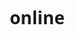 # online
<!DOCTYPE html>
<html lang="en">
<head>
    <meta charset="UTF-8">
    <meta name="viewport" content="width=device-width, initial-scale=1.0">
    <title>Amila Wickramaarachchi - Science Class</title>
    <link rel="stylesheet" href="https://cdnjs.cloudflare.com/ajax/libs/font-awesome/6.4.0/css/all.min.css">
    <style>
        /* Global Styles */
        * {
            margin: 0;
            padding: 0;
            box-sizing: border-box;
            font-family: 'Segoe UI', Tahoma, Geneva, Verdana, sans-serif;
        }
        
        :root {
            --primary: #8A2BE2;
            --primary-light: #9B4DFF;
            --primary-dark: #6A1B9A;
            --secondary: #FF4081;
            --accent: #00E5FF;
            --background: #1A0033;
            --card-bg: #2D004D;
            --text: #FFFFFF;
            --text-secondary: #E0E0E0;
        }
        
        body {
            background: linear-gradient(135deg, var(--background), #2D004D);
            color: var(--text);
            line-height: 1.6;
            min-height: 100vh;
            overflow-x: hidden;
        }
        
        .container {
            width: 90%;
            max-width: 1200px;
            margin: 0 auto;
            padding: 20px;
        }
        
        /* Animated Background Elements */
        .floating-elements {
            position: fixed;
            top: 0;
            left: 0;
            width: 100%;
            height: 100%;
            z-index: -1;
            overflow: hidden;
        }
        
        .floating-element {
            position: absolute;
            border-radius: 50%;
            background: rgba(138, 43, 226, 0.1);
            animation: float 15s infinite linear;
        }
        
        .floating-element:nth-child(1) {
            width: 80px;
            height: 80px;
            top: 10%;
            left: 10%;
            animation-delay: 0s;
        }
        
        .floating-element:nth-child(2) {
            width: 120px;
            height: 120px;
            top: 60%;
            left: 80%;
            animation-delay: -5s;
        }
        
        .floating-element:nth-child(3) {
            width: 60px;
            height: 60px;
            top: 80%;
            left: 20%;
            animation-delay: -10s;
        }
        
        .floating-element:nth-child(4) {
            width: 100px;
            height: 100px;
            top: 30%;
            left: 70%;
            animation-delay: -7s;
        }
        
        @keyframes float {
            0% {
                transform: translateY(0) rotate(0deg);
                opacity: 0.7;
            }
            50% {
                transform: translateY(-20px) rotate(180deg);
                opacity: 0.3;
            }
            100% {
                transform: translateY(0) rotate(360deg);
                opacity: 0.7;
            }
        }
        
        /* Header Styles */
        header {
            background: rgba(45, 0, 77, 0.8);
            backdrop-filter: blur(10px);
            color: white;
            padding: 20px 0;
            box-shadow: 0 4px 20px rgba(138, 43, 226, 0.3);
            position: relative;
            overflow: hidden;
        }
        
        header::before {
            content: '';
            position: absolute;
            top: 0;
            left: 0;
            width: 100%;
            height: 4px;
            background: linear-gradient(90deg, var(--primary), var(--secondary), var(--accent), var(--primary));
            animation: rainbow 3s linear infinite;
        }
        
        @keyframes rainbow {
            0% { background-position: 0% 50%; }
            50% { background-position: 100% 50%; }
            100% { background-position: 0% 50%; }
        }
        
        .logo-container {
            display: flex;
            align-items: center;
            justify-content: space-between;
        }
        
        .logo {
            display: flex;
            align-items: center;
        }
        
        .logo-icon {
            width: 70px;
            height: 70px;
            background: linear-gradient(135deg, var(--primary), var(--secondary));
            border-radius: 50%;
            display: flex;
            align-items: center;
            justify-content: center;
            margin-right: 15px;
            box-shadow: 0 0 20px rgba(138, 43, 226, 0.5);
            animation: pulse 2s infinite;
        }
        
        @keyframes pulse {
            0% { box-shadow: 0 0 20px rgba(138, 43, 226, 0.5); }
            50% { box-shadow: 0 0 30px rgba(138, 43, 226, 0.8); }
            100% { box-shadow: 0 0 20px rgba(138, 43, 226, 0.5); }
        }
        
        .logo-icon i {
            font-size: 30px;
            color: white;
        }
        
        .logo-text h1 {
            font-size: 28px;
            margin-bottom: 5px;
            background: linear-gradient(90deg, var(--primary), var(--secondary), var(--accent));
            -webkit-background-clip: text;
            -webkit-text-fill-color: transparent;
        }
        
        .logo-text p {
            font-size: 14px;
            opacity: 0.9;
            color: var(--text-secondary);
        }
        
        /* Login Form Styles */
        .login-container {
            display: flex;
            justify-content: center;
            align-items: center;
            min-height: 80vh;
            padding: 40px 0;
        }
        
        .login-form {
            background: rgba(45, 0, 77, 0.7);
            backdrop-filter: blur(10px);
            padding: 40px;
            border-radius: 20px;
            box-shadow: 0 10px 30px rgba(0, 0, 0, 0.3);
            width: 100%;
            max-width: 400px;
            border: 1px solid rgba(138, 43, 226, 0.3);
            position: relative;
            overflow: hidden;
        }
        
        .login-form::before {
            content: '';
            position: absolute;
            top: -50%;
            left: -50%;
            width: 200%;
            height: 200%;
            background: linear-gradient(45deg, transparent, rgba(138, 43, 226, 0.1), transparent);
            transform: rotate(45deg);
            animation: shine 3s infinite;
        }
        
        @keyframes shine {
            0% { transform: translateX(-100%) translateY(-100%) rotate(45deg); }
            100% { transform: translateX(100%) translateY(100%) rotate(45deg); }
        }
        
        .login-form h2 {
            text-align: center;
            margin-bottom: 30px;
            color: var(--text);
            font-size: 28px;
            position: relative;
        }
        
        .login-form h2::after {
            content: '';
            position: absolute;
            bottom: -10px;
            left: 50%;
            transform: translateX(-50%);
            width: 80px;
            height: 3px;
            background: linear-gradient(90deg, var(--primary), var(--secondary));
            border-radius: 3px;
        }
        
        .form-group {
            margin-bottom: 25px;
            position: relative;
        }
        
        .form-group label {
            display: block;
            margin-bottom: 8px;
            font-weight: 500;
            color: var(--text-secondary);
        }
        
        .form-group input {
            width: 100%;
            padding: 15px;
            background: rgba(26, 0, 51, 0.5);
            border: 1px solid rgba(138, 43, 226, 0.3);
            border-radius: 10px;
            font-size: 16px;
            color: var(--text);
            transition: all 0.3s;
        }
        
        .form-group input:focus {
            outline: none;
            border-color: var(--primary);
            box-shadow: 0 0 10px rgba(138, 43, 226, 0.5);
        }
        
        .login-btn {
            width: 100%;
            padding: 15px;
            background: linear-gradient(135deg, var(--primary), var(--secondary));
            color: white;
            border: none;
            border-radius: 10px;
            font-size: 18px;
            font-weight: 600;
            cursor: pointer;
            transition: all 0.3s;
            position: relative;
            overflow: hidden;
        }
        
        .login-btn:hover {
            transform: translateY(-3px);
            box-shadow: 0 10px 20px rgba(138, 43, 226, 0.4);
        }
        
        .login-btn:active {
            transform: translateY(0);
        }
        
        .login-btn::after {
            content: '';
            position: absolute;
            top: 0;
            left: -100%;
            width: 100%;
            height: 100%;
            background: linear-gradient(90deg, transparent, rgba(255, 255, 255, 0.2), transparent);
            transition: 0.5s;
        }
        
        .login-btn:hover::after {
            left: 100%;
        }
        
        .error-message {
            color: #FF4081;
            margin-top: 10px;
            text-align: center;
            display: none;
            padding: 10px;
            background: rgba(255, 64, 129, 0.1);
            border-radius: 5px;
            border-left: 3px solid #FF4081;
        }
        
        /* Dashboard Styles */
        .dashboard {
            display: none;
        }
        
        .dashboard-header {
            display: flex;
            justify-content: space-between;
            align-items: center;
            margin-bottom: 30px;
            padding: 20px;
            background: rgba(45, 0, 77, 0.7);
            backdrop-filter: blur(10px);
            border-radius: 15px;
            box-shadow: 0 5px 15px rgba(0, 0, 0, 0.2);
            border: 1px solid rgba(138, 43, 226, 0.3);
        }
        
        .welcome-message h2 {
            color: var(--text);
            font-size: 24px;
            margin-bottom: 5px;
        }
        
        .welcome-message p {
            color: var(--text-secondary);
        }
        
        .logout-btn {
            background: linear-gradient(135deg, #FF4081, #F50057);
            color: white;
            border: none;
            padding: 12px 25px;
            border-radius: 10px;
            cursor: pointer;
            transition: all 0.3s;
            font-weight: 600;
        }
        
        .logout-btn:hover {
            transform: translateY(-3px);
            box-shadow: 0 5px 15px rgba(255, 64, 129, 0.4);
        }
        
        /* Grade Selection */
        .grade-selection {
            margin-bottom: 30px;
        }
        
        .grade-selection h3 {
            margin-bottom: 20px;
            color: var(--text);
            font-size: 22px;
            text-align: center;
            position: relative;
            padding-bottom: 10px;
        }
        
        .grade-selection h3::after {
            content: '';
            position: absolute;
            bottom: 0;
            left: 50%;
            transform: translateX(-50%);
            width: 100px;
            height: 3px;
            background: linear-gradient(90deg, var(--primary), var(--secondary));
            border-radius: 3px;
        }
        
        .grade-buttons {
            display: flex;
            flex-wrap: wrap;
            gap: 15px;
            justify-content: center;
        }
        
        .grade-btn {
            background: linear-gradient(135deg, var(--primary), var(--primary-light));
            color: white;
            border: none;
            padding: 15px 25px;
            border-radius: 12px;
            cursor: pointer;
            transition: all 0.3s;
            font-size: 18px;
            font-weight: 600;
            min-width: 120px;
            box-shadow: 0 5px 15px rgba(138, 43, 226, 0.3);
            position: relative;
            overflow: hidden;
        }
        
        .grade-btn:hover {
            transform: translateY(-5px);
            box-shadow: 0 10px 20px rgba(138, 43, 226, 0.5);
        }
        
        .grade-btn:active {
            transform: translateY(0);
        }
        
        .grade-btn::after {
            content: '';
            position: absolute;
            top: 0;
            left: 0;
            width: 100%;
            height: 100%;
            background: linear-gradient(90deg, transparent, rgba(255, 255, 255, 0.2), transparent);
            transform: translateX(-100%);
        }
        
        .grade-btn:hover::after {
            transform: translateX(100%);
            transition: transform 0.6s;
        }
        
        /* Video Lessons */
        .video-lessons {
            display: none;
        }
        
        .video-lessons h3 {
            margin-bottom: 20px;
            color: var(--text);
            font-size: 24px;
            text-align: center;
        }
        
        .back-btn {
            background: linear-gradient(135deg, #6A1B9A, #8A2BE2);
            color: white;
            border: none;
            padding: 12px 25px;
            border-radius: 10px;
            cursor: pointer;
            margin-bottom: 20px;
            transition: all 0.3s;
            font-weight: 600;
            display: flex;
            align-items: center;
            gap: 10px;
        }
        
        .back-btn:hover {
            transform: translateY(-3px);
            box-shadow: 0 5px 15px rgba(138, 43, 226, 0.4);
        }
        
        .videos-container {
            display: grid;
            grid-template-columns: repeat(auto-fill, minmax(300px, 1fr));
            gap: 25px;
        }
        
        .video-card {
            background: rgba(45, 0, 77, 0.7);
            backdrop-filter: blur(10px);
            border-radius: 15px;
            overflow: hidden;
            box-shadow: 0 8px 20px rgba(0, 0, 0, 0.2);
            transition: all 0.3s;
            border: 1px solid rgba(138, 43, 226, 0.3);
            position: relative;
        }
        
        .video-card:hover {
            transform: translateY(-10px);
            box-shadow: 0 15px 30px rgba(138, 43, 226, 0.3);
        }
        
        .video-thumbnail {
            height: 180px;
            background: linear-gradient(135deg, var(--primary), var(--secondary));
            display: flex;
            align-items: center;
            justify-content: center;
            color: white;
            font-size: 50px;
            position: relative;
            overflow: hidden;
            cursor: pointer;
        }
        
        .video-thumbnail::before {
            content: '';
            position: absolute;
            top: 0;
            left: 0;
            width: 100%;
            height: 100%;
            background: linear-gradient(45deg, transparent, rgba(255, 255, 255, 0.1), transparent);
            transform: translateX(-100%);
        }
        
        .video-card:hover .video-thumbnail::before {
            transform: translateX(100%);
            transition: transform 0.6s;
        }
        
        .video-thumbnail img {
            width: 100%;
            height: 100%;
            object-fit: cover;
        }
        
        .play-overlay {
            position: absolute;
            top: 0;
            left: 0;
            width: 100%;
            height: 100%;
            background: rgba(0, 0, 0, 0.5);
            display: flex;
            align-items: center;
            justify-content: center;
            opacity: 0;
            transition: opacity 0.3s;
        }
        
        .video-thumbnail:hover .play-overlay {
            opacity: 1;
        }
        
        .video-info {
            padding: 20px;
        }
        
        .video-info h4 {
            margin-bottom: 10px;
            color: var(--text);
            font-size: 18px;
        }
        
        .video-info p {
            font-size: 14px;
            color: var(--text-secondary);
            margin-bottom: 15px;
        }
        
        .watch-btn {
            background: linear-gradient(135deg, var(--primary), var(--primary-light));
            color: white;
            border: none;
            padding: 10px 15px;
            border-radius: 8px;
            cursor: pointer;
            transition: all 0.3s;
            width: 100%;
            font-weight: 600;
        }
        
        .watch-btn:hover {
            background: linear-gradient(135deg, var(--primary-light), var(--secondary));
            transform: translateY(-3px);
            box-shadow: 0 5px 15px rgba(138, 43, 226, 0.4);
        }
        
        /* Video Player Modal */
        .video-modal {
            display: none;
            position: fixed;
            top: 0;
            left: 0;
            width: 100%;
            height: 100%;
            background: rgba(0, 0, 0, 0.9);
            z-index: 1000;
            align-items: center;
            justify-content: center;
        }
        
        .video-modal-content {
            background: var(--card-bg);
            border-radius: 15px;
            width: 90%;
            max-width: 900px;
            overflow: hidden;
            box-shadow: 0 15px 40px rgba(138, 43, 226, 0.3);
            border: 1px solid rgba(138, 43, 226, 0.5);
        }
        
        .video-modal-header {
            display: flex;
            justify-content: space-between;
            align-items: center;
            padding: 15px 20px;
            background: linear-gradient(90deg, var(--primary), var(--primary-dark));
            color: white;
        }
        
        .video-modal-header h3 {
            margin: 0;
            font-size: 20px;
        }
        
        .close-modal {
            background: none;
            border: none;
            color: white;
            font-size: 24px;
            cursor: pointer;
            transition: transform 0.3s;
        }
        
        .close-modal:hover {
            transform: rotate(90deg);
        }
        
        .video-player-container {
            position: relative;
            padding-bottom: 56.25%; /* 16:9 aspect ratio */
            height: 0;
            overflow: hidden;
        }
        
        .video-player-container iframe,
        .video-player-container video {
            position: absolute;
            top: 0;
            left: 0;
            width: 100%;
            height: 100%;
            border: none;
        }
        
        .video-description {
            padding: 20px;
            color: var(--text-secondary);
        }
        
        .loading-message {
            text-align: center;
            padding: 20px;
            color: var(--text-secondary);
        }
        
        /* Footer */
        footer {
            background: rgba(26, 0, 51, 0.8);
            color: white;
            text-align: center;
            padding: 30px 0;
            margin-top: 50px;
            border-top: 1px solid rgba(138, 43, 226, 0.3);
        }
        
        footer p {
            margin-bottom: 10px;
        }
        
        .social-links {
            display: flex;
            justify-content: center;
            gap: 20px;
            margin-top: 15px;
        }
        
        .social-links a {
            color: var(--text-secondary);
            font-size: 20px;
            transition: all 0.3s;
        }
        
        .social-links a:hover {
            color: var(--primary);
            transform: translateY(-3px);
        }
        
        /* Responsive Design */
        @media (max-width: 768px) {
            .logo-container {
                flex-direction: column;
                text-align: center;
            }
            
            .logo {
                justify-content: center;
                margin-bottom: 10px;
            }
            
            .dashboard-header {
                flex-direction: column;
                align-items: flex-start;
            }
            
            .logout-btn {
                margin-top: 15px;
            }
            
            .videos-container {
                grid-template-columns: 1fr;
            }
            
            .grade-buttons {
                gap: 10px;
            }
            
            .grade-btn {
                min-width: 100px;
                padding: 12px 20px;
            }
        }
    </style>
</head>
<body>
    <!-- Animated Background Elements -->
    <div class="floating-elements">
        <div class="floating-element"></div>
        <div class="floating-element"></div>
        <div class="floating-element"></div>
        <div class="floating-element"></div>
    </div>

    <!-- Header Section -->
    <header>
        <div class="container">
            <div class="logo-container">
                <div class="logo">
                    <div class="logo-icon">
                        <i class="fas fa-atom"></i>
                    </div>
                    <div class="logo-text">
                        <h1>Niuro Science</h1>
                        <p>Online learning platforme</p>
                    </div>
                </div>
            </div>
        </div>
    </header>

    <!-- Login Section -->
    <section class="login-container" id="loginSection">
        <div class="login-form">
            <h2>NIURO SCIENCE</h2>
            <h3>Login to Access Lessons</h3>
            <form id="loginForm">
                <div class="form-group">
                    <label for="username">Username</label>
                    <input type="text" id="username" placeholder="Enter your username" required>
                </div>
                <div class="form-group">
                    <label for="password">Password</label>
                    <input type="password" id="password" placeholder="Enter your password" required>
                </div>
                <button type="submit" class="login-btn">Login</button>
                <div class="error-message" id="errorMessage">Invalid username or password. Please try again.</div>
            </form>
        </div>
    </section>

    <!-- Dashboard Section (Initially Hidden) -->
    <section class="dashboard container" id="dashboard">
        <div class="dashboard-header">
            <div class="welcome-message">
                <h2>Welcome to Niuro Science!</h2>
                <p>Select your grade to access video lessons</p>
            </div>
            <button class="logout-btn" id="logoutBtn">Logout</button>
        </div>

        <div class="grade-selection">
            <h3>Select Your Grade</h3>
            <div class="grade-buttons">
                <button class="grade-btn" data-grade="6">Grade 6</button>
                <button class="grade-btn" data-grade="7">Grade 7</button>
                <button class="grade-btn" data-grade="8">Grade 8</button>
                <button class="grade-btn" data-grade="9">Grade 9</button>
                <button class="grade-btn" data-grade="10">Grade 10</button>
                <button class="grade-btn" data-grade="11">Grade 11</button>
            </div>
        </div>

        <!-- Video Lessons for Each Grade (Initially Hidden) -->
        <div class="video-lessons" id="videoLessons">
            <button class="back-btn" id="backBtn"><i class="fas fa-arrow-left"></i> Back to Grade Selection</button>
            <h3 id="gradeTitle">Grade 6 Science Lessons</h3>
            <div class="videos-container" id="videosContainer">
                <!-- Video cards will be dynamically inserted here -->
            </div>
        </div>
    </section>

    <!-- Video Player Modal -->
    <div class="video-modal" id="videoModal">
        <div class="video-modal-content">
            <div class="video-modal-header">
                <h3 id="modalTitle">Video Title</h3>
                <button class="close-modal" id="closeModal">&times;</button>
            </div>
            <div class="video-player-container" id="videoPlayer">
                <div class="loading-message">
                    <i class="fas fa-spinner fa-spin"></i> Loading video...
                </div>
            </div>
            <div class="video-description">
                <p id="modalDescription">Video description will appear here.</p>
            </div>
        </div>
    </div>

    <!-- Footer -->
    <footer>
        <div class="container">
            <p>&copy; 2025 Niuro Science. All rights reserved.</p>
            <p>Amila Wickramaarachchi</p>
            <div class="social-links">
                <a href="#"><i class="fab fa-facebook"></i></a>
                <a href="#"><i class="fab fa-twitter"></i></a>
                <a href="#"><i class="fab fa-instagram"></i></a>
                <a href="#"><i class="fab fa-youtube"></i></a>
            </div>
        </div>
    </footer>

    <script>
        // Sample user credentials
        const validUsers = [
            { username: "student", password: "science123" },
            { username: "teacher", password: "teach456" },
            { username: "admin", password: "admin789" },
            { username: "Udara", password: "Udara6282" }
        ];

        // Function to convert Google Drive shareable link to embed URL
        function getGoogleDriveEmbedUrl(shareableLink) {
            // Extract file ID from Google Drive URL
            const fileIdMatch = shareableLink.match(/[-\w]{25,}/);
            if (fileIdMatch) {
                return `https://drive.google.com/file/d/${fileIdMatch[0]}/preview`;
            }
            return shareableLink;
        }

        // Function to get Google Drive thumbnail URL
        function getGoogleDriveThumbnailUrl(shareableLink) {
            const fileIdMatch = shareableLink.match(/[-\w]{25,}/);
            if (fileIdMatch) {
                return `https://drive.google.com/thumbnail?id=${fileIdMatch[0]}&sz=w300-h180`;
            }
            return "https://via.placeholder.com/300x180/8A2BE2/ffffff?text=Science+Lesson";
        }

        // Sample video lessons data with Google Drive links
        const videoLessons = {
            6: [
                { 
                    title: "Introduction to Science", 
                    description: "Learn the basics of scientific methods and inquiry. This lesson covers observation, hypothesis formation, and the scientific process.", 
                    duration: "15:30",
                    // Replace with your actual Google Drive shareable link
                    videoUrl: "https://drive.google.com/file/d/1ltXrlmit9isYZSKYbwF6mMFG1HaKVkG7/view?usp=sharing",
                    // You can use the same Google Drive link for thumbnail or provide a custom one
                    thumbnail: "https://drive.google.com/thumbnail?id=YOUR_FILE_ID_1&sz=w300-h180"
                },
                { 
                    title: "Living Organisms", 
                    description: "Understanding the characteristics of living things. Explore what makes something alive and the different classifications of organisms.", 
                    duration: "22:45",
                    videoUrl: "https://drive.google.com/file/d/YOUR_FILE_ID_2/view?usp=sharing",
                    thumbnail: "https://drive.google.com/thumbnail?id=YOUR_FILE_ID_2&sz=w300-h180"
                },
                { 
                    title: "States of Matter", 
                    description: "Solid, liquid and gas - properties and changes. Learn about matter and how it transforms between different states.", 
                    duration: "18:20",
                    videoUrl: "https://drive.google.com/file/d/YOUR_FILE_ID_3/view?usp=sharing",
                    thumbnail: "https://drive.google.com/thumbnail?id=YOUR_FILE_ID_3&sz=w300-h180"
                }
            ],
            7: [
                { 
                    title: "Cell Structure", 
                    description: "Exploring plant and animal cells. Discover the basic building blocks of life and their functions.", 
                    duration: "20:15",
                    videoUrl: "https://drive.google.com/file/d/YOUR_FILE_ID_4/view?usp=sharing",
                    thumbnail: "https://drive.google.com/thumbnail?id=YOUR_FILE_ID_4&sz=w300-h180"
                },
                { 
                    title: "Chemical Reactions", 
                    description: "Introduction to chemical changes. Understand what happens during chemical reactions.", 
                    duration: "24:30",
                    videoUrl: "https://drive.google.com/file/d/YOUR_FILE_ID_5/view?usp=sharing",
                    thumbnail: "https://drive.google.com/thumbnail?id=YOUR_FILE_ID_5&sz=w300-h180"
                }
            ],
            8: [
                { 
                    title: "Microorganisms", 
                    description: "Bacteria, viruses, and their impact. Discover the microscopic world and its importance.", 
                    duration: "23:40",
                    videoUrl: "https://drive.google.com/file/d/YOUR_FILE_ID_6/view?usp=sharing",
                    thumbnail: "https://drive.google.com/thumbnail?id=YOUR_FILE_ID_6&sz=w300-h180"
                }
            ],
            9: [
                { 
                    title: "Genetics and Heredity", 
                    description: "DNA, genes, and inheritance patterns. Explore how traits are passed from parents to offspring.", 
                    duration: "32:10",
                    videoUrl: "https://drive.google.com/file/d/YOUR_FILE_ID_7/view?usp=sharing",
                    thumbnail: "https://drive.google.com/thumbnail?id=YOUR_FILE_ID_7&sz=w300-h180"
                }
            ],
            10: [
                { 
                    title: "Human Physiology", 
                    description: "Detailed study of body systems. Take an in-depth look at human anatomy and physiology.", 
                    duration: "38:15",
                    videoUrl: "https://drive.google.com/file/d/YOUR_FILE_ID_8/view?usp=sharing",
                    thumbnail: "https://drive.google.com/thumbnail?id=YOUR_FILE_ID_8&sz=w300-h180"
                }
            ],
            11: [
                { 
                    title: "Advanced Genetics", 
                    description: "Molecular biology and biotechnology. Explore advanced genetic concepts and applications.", 
                    duration: "45:20",
                    videoUrl: "https://drive.google.com/file/d/YOUR_FILE_ID_9/view?usp=sharing",
                    thumbnail: "https://drive.google.com/thumbnail?id=YOUR_FILE_ID_9&sz=w300-h180"
                }
            ]
        };

        // DOM Elements
        const loginSection = document.getElementById('loginSection');
        const loginForm = document.getElementById('loginForm');
        const errorMessage = document.getElementById('errorMessage');
        const dashboard = document.getElementById('dashboard');
        const logoutBtn = document.getElementById('logoutBtn');
        const gradeButtons = document.querySelectorAll('.grade-btn');
        const videoLessonsSection = document.getElementById('videoLessons');
        const backBtn = document.getElementById('backBtn');
        const gradeTitle = document.getElementById('gradeTitle');
        const videosContainer = document.getElementById('videosContainer');
        const videoModal = document.getElementById('videoModal');
        const closeModal = document.getElementById('closeModal');
        const modalTitle = document.getElementById('modalTitle');
        const modalDescription = document.getElementById('modalDescription');
        const videoPlayer = document.getElementById('videoPlayer');

        // Login Form Submission
        loginForm.addEventListener('submit', function(e) {
            e.preventDefault();
            
            const username = document.getElementById('username').value;
            const password = document.getElementById('password').value;
            
            // Check if credentials are valid
            const isValidUser = validUsers.some(user => 
                user.username === username && user.password === password
            );
            
            if (isValidUser) {
                // Successful login
                loginSection.style.display = 'none';
                dashboard.style.display = 'block';
                errorMessage.style.display = 'none';
                
                // Add a subtle entrance animation
                dashboard.style.opacity = '0';
                dashboard.style.transform = 'translateY(20px)';
                
                setTimeout(() => {
                    dashboard.style.transition = 'all 0.5s ease';
                    dashboard.style.opacity = '1';
                    dashboard.style.transform = 'translateY(0)';
                }, 100);
            } else {
                // Failed login
                errorMessage.style.display = 'block';
                
                // Shake animation for error
                loginForm.style.animation = 'shake 0.5s';
                setTimeout(() => {
                    loginForm.style.animation = '';
                }, 500);
            }
        });

        // Logout Functionality
        logoutBtn.addEventListener('click', function() {
            dashboard.style.display = 'none';
            loginSection.style.display = 'flex';
            loginForm.reset();
            
            // Add a subtle exit animation
            dashboard.style.opacity = '0';
            dashboard.style.transform = 'translateY(20px)';
        });

        // Grade Selection
        gradeButtons.forEach(button => {
            button.addEventListener('click', function() {
                const grade = this.getAttribute('data-grade');
                showVideoLessons(grade);
            });
        });

        // Back Button
        backBtn.addEventListener('click', function() {
            videoLessonsSection.style.display = 'none';
            document.querySelector('.grade-selection').style.display = 'block';
        });

        // Close Modal
        closeModal.addEventListener('click', function() {
            videoModal.style.display = 'none';
            // Clear the video player when modal is closed
            videoPlayer.innerHTML = '<div class="loading-message"><i class="fas fa-spinner fa-spin"></i> Loading video...</div>';
        });

        // Close modal when clicking outside
        videoModal.addEventListener('click', function(e) {
            if (e.target === videoModal) {
                videoModal.style.display = 'none';
                videoPlayer.innerHTML = '<div class="loading-message"><i class="fas fa-spinner fa-spin"></i> Loading video...</div>';
            }
        });

        // Function to display video lessons for selected grade
        function showVideoLessons(grade) {
            document.querySelector('.grade-selection').style.display = 'none';
            videoLessonsSection.style.display = 'block';
            gradeTitle.textContent = `Grade ${grade} Science Lessons`;
            
            // Add entrance animation
            videoLessonsSection.style.opacity = '0';
            videoLessonsSection.style.transform = 'translateY(20px)';
            
            setTimeout(() => {
                videoLessonsSection.style.transition = 'all 0.5s ease';
                videoLessonsSection.style.opacity = '1';
                videoLessonsSection.style.transform = 'translateY(0)';
            }, 100);
            
            // Clear previous videos
            videosContainer.innerHTML = '';
            
            // Check if grade has videos
            if (!videoLessons[grade] || videoLessons[grade].length === 0) {
                videosContainer.innerHTML = '<p>No videos available for this grade yet.</p>';
                return;
            }
            
            // Add videos for selected grade
            videoLessons[grade].forEach((video, index) => {
                const videoCard = document.createElement('div');
                videoCard.className = 'video-card';
                
                // Add staggered animation delay
                videoCard.style.animationDelay = `${index * 0.1}s`;
                
                // Get thumbnail URL - use Google Drive thumbnail or placeholder
                const thumbnailUrl = video.thumbnail || 
                    getGoogleDriveThumbnailUrl(video.videoUrl) || 
                    "https://via.placeholder.com/300x180/8A2BE2/ffffff?text=Science+Lesson";
                
                videoCard.innerHTML = `
                    <div class="video-thumbnail" data-video-url="${video.videoUrl}">
                        <img src="${thumbnailUrl}" alt="${video.title}" 
                             onerror="this.src='https://via.placeholder.com/300x180/8A2BE2/ffffff?text=Science+Lesson'">
                        <div class="play-overlay">
                            <i class="fas fa-play-circle fa-3x"></i>
                        </div>
                    </div>
                    <div class="video-info">
                        <h4>${video.title}</h4>
                        <p>${video.description}</p>
                        <p><strong>Duration:</strong> ${video.duration}</p>
                        <button class="watch-btn" data-video-url="${video.videoUrl}" data-title="${video.title}" data-description="${video.description}">Watch Lesson</button>
                    </div>
                `;
                videosContainer.appendChild(videoCard);
            });
            
            // Add event listeners to watch buttons
            document.querySelectorAll('.watch-btn').forEach(button => {
                button.addEventListener('click', function() {
                    const videoUrl = this.getAttribute('data-video-url');
                    const title = this.getAttribute('data-title');
                    const description = this.getAttribute('data-description');
                    playVideo(videoUrl, title, description);
                });
            });
            
            // Add event listeners to thumbnails
            document.querySelectorAll('.video-thumbnail').forEach(thumbnail => {
                thumbnail.addEventListener('click', function() {
                    const videoUrl = this.getAttribute('data-video-url');
                    const title = this.parentElement.querySelector('h4').textContent;
                    const description = this.parentElement.querySelector('p').textContent;
                    playVideo(videoUrl, title, description);
                });
            });
        }

        // Function to play video in modal
        function playVideo(videoUrl, title, description) {
            modalTitle.textContent = title;
            modalDescription.textContent = description;
            
            // Convert Google Drive URL to embed URL
            const embedUrl = getGoogleDriveEmbedUrl(videoUrl);
            
            // Create iframe for Google Drive embed
            videoPlayer.innerHTML = `
                <iframe src="${embedUrl}" 
                        frameborder="0" 
                        allow="autoplay; encrypted-media" 
                        allowfullscreen>
                </iframe>
            `;
            
            // Show modal with animation
            videoModal.style.display = 'flex';
            videoModal.style.opacity = '0';
            
            setTimeout(() => {
                videoModal.style.transition = 'opacity 0.3s';
                videoModal.style.opacity = '1';
            }, 10);
        }

        // Add CSS for shake animation
        const style = document.createElement('style');
        style.textContent = `
            @keyframes shake {
                0%, 100% { transform: translateX(0); }
                10%, 30%, 50%, 70%, 90% { transform: translateX(-5px); }
                20%, 40%, 60%, 80% { transform: translateX(5px); }
            }
        `;
        document.head.appendChild(style);

        // Instructions for setting up Google Drive videos
        function showSetupInstructions() {
            console.log(`
            ===========================================
            GOOGLE DRIVE SETUP INSTRUCTIONS:
            ===========================================
            
            1. Upload your videos to Google Drive
            2. For each video:
               - Right-click the file and select "Share"
               - Click "Change to anyone with the link"
               - Copy the shareable link
               
            3. Replace the videoUrl in the videoLessons object:
               - Change "YOUR_FILE_ID_1" to your actual file ID
               - Example: 
                 videoUrl: "https://drive.google.com/file/d/ABC123def456/view?usp=sharing"
                 
            4. For thumbnails, you can:
               - Use the same Google Drive file ID for automatic thumbnails
               - Upload custom thumbnails and use their URLs
               
            Note: Make sure your videos are in a supported format (MP4 recommended)
            ===========================================
            `);
        }

        // Show setup instructions when page loads
        window.addEventListener('load', showSetupInstructions);
    </script>
</body>
</html>
